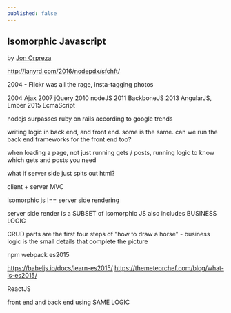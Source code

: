 ```yaml
---
published: false
---
```

## Isomorphic Javascript


by [Jon Orpreza](https://twitter.com/joropeza)

http://lanyrd.com/2016/nodepdx/sfchft/


2004 - Flickr was all the rage, insta-tagging photos

2004 Ajax
2007 jQuery
2010 nodeJS
2011 BackboneJS
2013 AngularJS, Ember
2015 EcmaScript

nodejs surpasses ruby on rails according to google trends

writing logic in back end, and front end. some is the same. can we run the back end frameworks for the front end too?

when loading a page, not just running gets / posts, running logic to know which gets and posts you need

what if server side just spits out html?

client + server MVC


isomorphic js !== server side rendering

server side render is a SUBSET of isomorphic JS
also includes BUSINESS LOGIC

CRUD parts are the first four steps of "how to draw a horse" - business logic is the small details that complete the picture

npm
webpack
es2015

https://babeljs.io/docs/learn-es2015/
https://themeteorchef.com/blog/what-is-es2015/

ReactJS

front end and back end using
SAME LOGIC


























